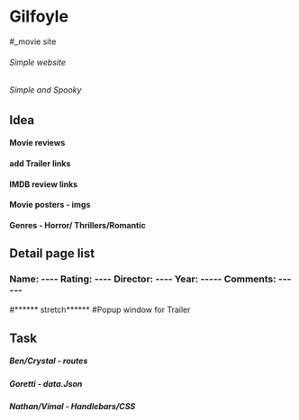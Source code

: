 # Gilfoyle
#_movie site 

###### Simple website
######  Simple and Spooky

## Idea
#### Movie reviews
#### add Trailer links

#### IMDB review links 
#### Movie posters - imgs
#### Genres  - Horror/ Thrillers/Romantic

## Detail page list
### Name: ---- Rating: ---- Director: ---- Year: ----- Comments: ------



#****** stretch******
#Popup window for Trailer 

## Task
##### Ben/Crystal - routes
##### Goretti - data.Json
##### Nathan/Vimal - Handlebars/CSS
